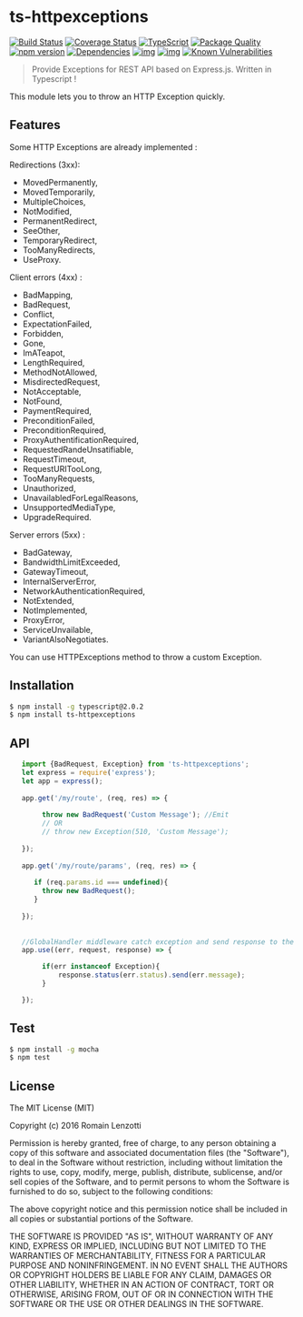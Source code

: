 # ts-httpexceptions 

[![Build Status](https://travis-ci.org/Romakita/ts-httpexceptions.svg?branch=master)](https://travis-ci.org/Romakita/ts-httpexceptions)
[![Coverage Status](https://coveralls.io/repos/github/Romakita/ts-httpexceptions/badge.svg?branch=master)](https://coveralls.io/github/Romakita/ts-httpexceptions?branch=master)
[![TypeScript](https://badges.frapsoft.com/typescript/love/typescript.svg?v=100)](https://github.com/ellerbrock/typescript-badges/) 
[![Package Quality](http://npm.packagequality.com/shield/ts-express-decorators.png)](http://packagequality.com/#?package=ts-express-decorators)
[![npm version](https://badge.fury.io/js/ts-express-decorators.svg)](https://badge.fury.io/js/ts-express-decorators)
[![Dependencies](https://david-dm.org/Romakita/ts-httpexceptions.svg)](https://david-dm.org/Romakita/ts-httpexceptions#info=dependencies)
[![img](https://david-dm.org/Romakita/ts-httpexceptions/dev-status.svg)](https://david-dm.org/Romakita/ts-httpexceptions/#info=devDependencies)
[![img](https://david-dm.org/Romakita/ts-httpexceptions/peer-status.svg)](https://david-dm.org/Romakita/ts-httpexceptions/#info=peerDependenciess)
[![Known Vulnerabilities](https://snyk.io/test/github/Romakita/ts-httpexceptions/badge.svg)](https://snyk.io/test/github/Romakita/ts-httpexceptions)

> Provide Exceptions for REST API based on Express.js. Written in Typescript !

This module lets you to throw an HTTP Exception quickly. 

## Features

Some HTTP Exceptions are already implemented : 

Redirections (3xx):

 * MovedPermanently,
 * MovedTemporarily,
 * MultipleChoices,
 * NotModified,
 * PermanentRedirect,
 * SeeOther,
 * TemporaryRedirect,
 * TooManyRedirects,
 * UseProxy.

Client errors (4xx) :

 * BadMapping,
 * BadRequest,
 * Conflict,
 * ExpectationFailed,
 * Forbidden,
 * Gone,
 * ImATeapot,
 * LengthRequired,
 * MethodNotAllowed,
 * MisdirectedRequest,
 * NotAcceptable,
 * NotFound,
 * PaymentRequired,
 * PreconditionFailed,
 * PreconditionRequired,
 * ProxyAuthentificationRequired,
 * RequestedRandeUnsatifiable,
 * RequestTimeout,
 * RequestURITooLong,
 * TooManyRequests,
 * Unauthorized,
 * UnavailabledForLegalReasons,
 * UnsupportedMediaType,
 * UpgradeRequired.
 
Server errors (5xx) :
 
 * BadGateway,
 * BandwidthLimitExceeded,
 * GatewayTimeout,
 * InternalServerError,
 * NetworkAuthenticationRequired,
 * NotExtended,
 * NotImplemented,
 * ProxyError,
 * ServiceUnvailable,
 * VariantAlsoNegotiates.
 
You can use HTTPExceptions method to throw a custom Exception.


## Installation

```bash
$ npm install -g typescript@2.0.2
$ npm install ts-httpexceptions
```

## API

```typescript
   import {BadRequest, Exception} from 'ts-httpexceptions';
   let express = require('express');
   let app = express();
   
   app.get('/my/route', (req, res) => {
   
        throw new BadRequest('Custom Message'); //Emit
        // OR
        // throw new Exception(510, 'Custom Message');
   
   });
   
   app.get('/my/route/params', (req, res) => {
      
      if (req.params.id === undefined){
        throw new BadRequest();
      }
      
   });
   
   
   //GlobalHandler middleware catch exception and send response to the client
   app.use((err, request, response) => {

        if(err instanceof Exception){
            response.status(err.status).send(err.message);
        }

   });
```


## Test

```bash 
$ npm install -g mocha
$ npm test
```

## License

The MIT License (MIT)

Copyright (c) 2016 Romain Lenzotti

Permission is hereby granted, free of charge, to any person obtaining a copy of this software and associated documentation files (the "Software"), to deal in the Software without restriction, including without limitation the rights to use, copy, modify, merge, publish, distribute, sublicense, and/or sell copies of the Software, and to permit persons to whom the Software is furnished to do so, subject to the following conditions:

The above copyright notice and this permission notice shall be included in all copies or substantial portions of the Software.

THE SOFTWARE IS PROVIDED "AS IS", WITHOUT WARRANTY OF ANY KIND, EXPRESS OR IMPLIED, INCLUDING BUT NOT LIMITED TO THE WARRANTIES OF MERCHANTABILITY, FITNESS FOR A PARTICULAR PURPOSE AND NONINFRINGEMENT. IN NO EVENT SHALL THE AUTHORS OR COPYRIGHT HOLDERS BE LIABLE FOR ANY CLAIM, DAMAGES OR OTHER LIABILITY, WHETHER IN AN ACTION OF CONTRACT, TORT OR OTHERWISE, ARISING FROM, OUT OF OR IN CONNECTION WITH THE SOFTWARE OR THE USE OR OTHER DEALINGS IN THE SOFTWARE.

[travis]: https://travis-ci.org/